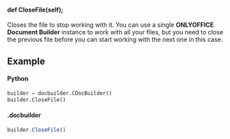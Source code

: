 #### def CloseFile(self);

Closes the file to stop working with it. You can use a single **ONLYOFFICE Document Builder** instance to work with all your files, but you need to close the previous file before you can start working with the next one in this case.

## Example

#### Python

``` python
builder = docbuilder.CDocBuilder()
builder.CloseFile()
```

#### .docbuilder

``` js
builder.CloseFile()
```
